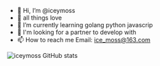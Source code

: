 - 👋 Hi, I’m @iceymoss
- 👀 all things love
- 🌱 I’m currently learning golang python javascrip
- 💞️ I'm looking for a partner to develop with
- 📫 How to reach me Email: ice_moss@163.com


![iceymoss GitHub stats](https://github-readme-stats.vercel.app/api?username=iceymoss&show_icons=true&theme=tokyonight)

<!---
iceymoss/iceymoss is a ✨ special ✨ repository because its `README.md` (this file) appears on your GitHub profile.
You can click the Preview link to take a look at your changes.
--->
